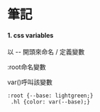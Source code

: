 <h1><b>筆記</b></h1>

<h4><b>1. css variables</b></h4>
<p>以 -- 開頭來命名 / 定義變數</p>
<p>:root命名變數</p>
<p>var()呼叫該變數</p>

`:root {--base: lightgreen;}`<br>
` .hl {color: var(--base);}`
